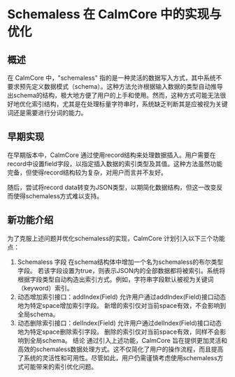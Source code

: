 # Schemaless 在 CalmCore 中的实现与优化

## 概述

在 CalmCore 中，"schemaless" 指的是一种灵活的数据写入方式，其中系统不要求预先定义数据模式（schema）。这种方法允许根据输入数据的类型自动推导出schema的结构，极大地方便了用户的上手和使用。然而，这种方式可能无法很好地优化索引结构，尤其是在处理标量字符串时，系统缺乏判断其是应被视为关键词还是需要进行分词的能力。

## 早期实现

在早期版本中，CalmCore 通过使用record结构来处理数据插入。用户需要在record中设置field字段，以指定插入数据的索引类型及其值。这种方法虽然功能完备，但使得record结构较为复杂，对用户而言并不友好。

随后，尝试将record data转变为JSON类型，以期简化数据结构，但这一改变反而使得schemaless方式难以支持。

## 新功能介绍

为了克服上述问题并优化schemaless的实现，CalmCore 计划引入以下三个功能点：

1. Schemaless 字段
在schema结构体中增加一个名为schemaless的布尔类型字段。
若该字段设置为true，则表示JSON内的全部数据都将被索引。系统将根据字段类型自动构造出索引方式。例如，字符串字段默认被视为关键词（keyword）索引。
2. 动态增加索引接口：addIndex(Field)
允许用户通过addIndex(Field)接口动态地为特定space增加索引字段。
新增的索引仅对当前space有效，不会影响到全局schema。
3. 动态删除索引接口：delIndex(Field)
允许用户通过delIndex(Field)接口动态地为特定space删除索引字段。
删除的索引仅对当前space有效，同样不会影响到全局schema。
结论
通过引入上述功能，CalmCore 旨在提供更加灵活和高效的schemaless数据处理方式。这不仅简化了用户的操作流程，而且提高了系统的灵活性和可用性。尽管如此，用户仍需谨慎考虑使用schemaless方式可能带来的索引优化问题。
